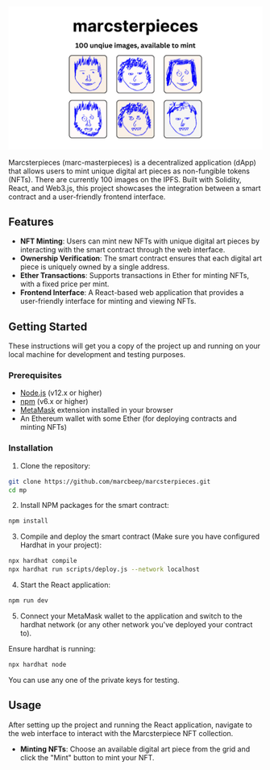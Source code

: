 ![Project Image](header.png)

Marcsterpieces (marc-masterpieces) is a decentralized application (dApp) that allows users to mint unique digital art pieces as non-fungible tokens (NFTs). There are currently 100 images on the IPFS. Built with Solidity, React, and Web3.js, this project showcases the integration between a smart contract and a user-friendly frontend interface.

## Features

- **NFT Minting**: Users can mint new NFTs with unique digital art pieces by interacting with the smart contract through the web interface.
- **Ownership Verification**: The smart contract ensures that each digital art piece is uniquely owned by a single address.
- **Ether Transactions**: Supports transactions in Ether for minting NFTs, with a fixed price per mint.
- **Frontend Interface**: A React-based web application that provides a user-friendly interface for minting and viewing NFTs.

## Getting Started

These instructions will get you a copy of the project up and running on your local machine for development and testing purposes.

### Prerequisites

- [Node.js](https://nodejs.org/en/) (v12.x or higher)
- [npm](https://www.npmjs.com/) (v6.x or higher)
- [MetaMask](https://metamask.io/) extension installed in your browser
- An Ethereum wallet with some Ether (for deploying contracts and minting NFTs)

### Installation

1. Clone the repository:

```bash
git clone https://github.com/marcbeep/marcsterpieces.git
cd mp
```

2. Install NPM packages for the smart contract:

```bash
npm install
```

3. Compile and deploy the smart contract (Make sure you have configured Hardhat in your project):

```bash
npx hardhat compile
npx hardhat run scripts/deploy.js --network localhost
```

4. Start the React application:

```bash
npm run dev
```

5. Connect your MetaMask wallet to the application and switch to the hardhat network (or any other network you've deployed your contract to).

Ensure hardhat is running:

```bash
npx hardhat node
```

You can use any one of the private keys for testing.

## Usage

After setting up the project and running the React application, navigate to the web interface to interact with the Marcsterpiece NFT collection.

- **Minting NFTs**: Choose an available digital art piece from the grid and click the "Mint" button to mint your NFT.
